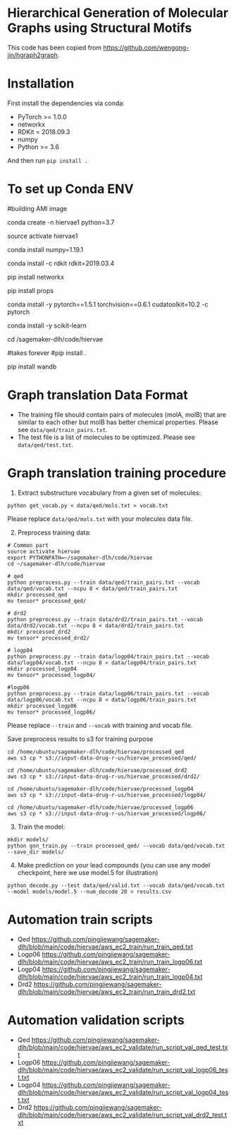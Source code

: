 # Hierarchical Generation of Molecular Graphs using Structural Motifs

This code has been copied from https://github.com/wengong-jin/hgraph2graph.



# Installation
First install the dependencies via conda:
 * PyTorch >= 1.0.0
 * networkx
 * RDKit = 2018.09.3
 * numpy
 * Python >= 3.6

And then run `pip install .`

# To set up Conda ENV
#building AMI image

conda create -n hiervae1 python=3.7

source activate hiervae1

conda install numpy=1.19.1

conda install -c rdkit rdkit=2019.03.4

pip install networkx

pip install props

conda install -y pytorch==1.5.1 torchvision==0.6.1 cudatoolkit=10.2 -c pytorch


conda install -y scikit-learn

cd /sagemaker-dlh/code/hiervae

#takes forever
#pip install .

pip install wandb

# Graph translation Data Format
* The training file should contain pairs of molecules (molA, molB) that are similar to each other but molB has better chemical properties. Please see `data/qed/train_pairs.txt`.
* The test file is a list of molecules to be optimized. Please see `data/qed/test.txt`.

# Graph translation training procedure
1. Extract substructure vocabulary from a given set of molecules:
```
python get_vocab.py < data/qed/mols.txt > vocab.txt
```
Please replace `data/qed/mols.txt` with your molecules data file.

2. Preprocess training data:
```
# Common part
source activate hiervae
export PYTHONPATH=~/sagemaker-dlh/code/hiervae
cd ~/sagemaker-dlh/code/hiervae

# qed
python preprocess.py --train data/qed/train_pairs.txt --vocab data/qed/vocab.txt --ncpu 8 < data/qed/train_pairs.txt
mkdir processed_qed
mv tensor* processed_qed/

# drd2
python preprocess.py --train data/drd2/train_pairs.txt --vocab data/drd2/vocab.txt --ncpu 8 < data/drd2/train_pairs.txt
mkdir processed_drd2
mv tensor* processed_drd2/

# logp04
python preprocess.py --train data/logp04/train_pairs.txt --vocab data/logp04/vocab.txt --ncpu 8 < data/logp04/train_pairs.txt
mkdir processed_logp04
mv tensor* processed_logp04/

#logp06
python preprocess.py --train data/logp06/train_pairs.txt --vocab data/logp06/vocab.txt --ncpu 8 < data/logp06/train_pairs.txt
mkdir processed_logp06
mv tensor* processed_logp06/
```
Please replace `--train` and `--vocab` with training and vocab file.

Save preprocess results to s3 for training purpose

```
cd /home/ubuntu/sagemaker-dlh/code/hiervae/processed_qed
aws s3 cp * s3://input-data-drug-r-us/hiervae_processed/qed/
 
cd /home/ubuntu/sagemaker-dlh/code/hiervae/processed_drd2
aws s3 cp * s3://input-data-drug-r-us/hiervae_processed/drd2/

cd /home/ubuntu/sagemaker-dlh/code/hiervae/processed_logp04
aws s3 cp * s3://input-data-drug-r-us/hiervae_processed/logp04/

cd /home/ubuntu/sagemaker-dlh/code/hiervae/processed_logp06
aws s3 cp * s3://input-data-drug-r-us/hiervae_processed/logp06/
```

3. Train the model:
```
mkdir models/
python gnn_train.py --train processed_qed/ --vocab data/qed/vocab.txt --save_dir models/ 
```

4. Make prediction on your lead compounds (you can use any model checkpoint, here we use model.5 for illustration)
```
python decode.py --test data/qed/valid.txt --vocab data/qed/vocab.txt --model models/model.5 --num_decode 20 > results.csv
```

# Automation train scripts
* Qed https://github.com/pingjiewang/sagemaker-dlh/blob/main/code/hiervae/aws_ec2_train/run_train_qed.txt
* Logp06 https://github.com/pingjiewang/sagemaker-dlh/blob/main/code/hiervae/aws_ec2_train/run_train_logp06.txt
* Logp04 https://github.com/pingjiewang/sagemaker-dlh/blob/main/code/hiervae/aws_ec2_train/run_train_logp04.txt
* Drd2 https://github.com/pingjiewang/sagemaker-dlh/blob/main/code/hiervae/aws_ec2_train/run_train_drd2.txt

# Automation validation scripts
* Qed https://github.com/pingjiewang/sagemaker-dlh/blob/main/code/hiervae/aws_ec2_validate/run_script_val_qed_test.txt
* Logp06 https://github.com/pingjiewang/sagemaker-dlh/blob/main/code/hiervae/aws_ec2_validate/run_script_val_logp06_test.txt
* Logp04 https://github.com/pingjiewang/sagemaker-dlh/blob/main/code/hiervae/aws_ec2_validate/run_script_val_logp04_test.txt
* Drd2 https://github.com/pingjiewang/sagemaker-dlh/blob/main/code/hiervae/aws_ec2_validate/run_script_val_drd2_test.txt
